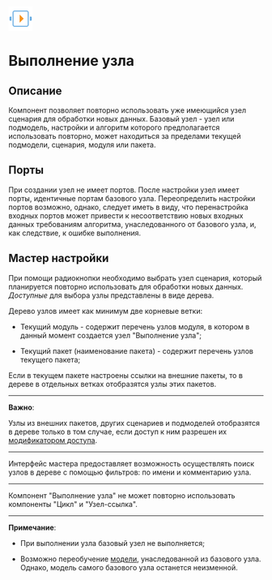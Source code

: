 ![](../../media/app/icons/vendors/execnode.svg)
# Выполнение узла

## Описание

Компонент позволяет повторно использовать уже имеющийся узел сценария для обработки новых данных. Базовый узел - узел или подмодель, настройки и алгоритм которого предполагается использовать повторно, может находиться за пределами текущей подмодели, сценария, модуля или пакета.

## Порты

При создании узел не имеет портов. После настройки узел имеет порты, идентичные портам базового узла. Переопределить настройки портов возможно, однако, следует иметь в виду, что перенастройка входных портов может привести к несоответствию новых входных данных требованиям алгоритма, унаследованного от базового узла, и, как следствие, к ошибке выполнения.

##  Мастер настройки

При помощи радиокнопки необходимо выбрать узел сценария, который планируется повторно использовать для обработки новых данных. *Доступные* для выбора узлы представлены в виде дерева. 

Дерево узлов имеет как минимум две корневые ветки:

*  Текущий модуль - содержит перечень узлов модуля, в котором в данный момент создается узел "Выполнение узла";

*  Текущий пакет (наименование пакета) - содержит перечень узлов текущего пакета;

Если в текущем пакете настроены ссылки на внешние пакеты, то в дереве в отдельных ветках отобразятся узлы этих пакетов. 

----------

**Важно**:
 
Узлы из внешних пакетов, других сценариев и подмоделей отобразятся в дереве только в том случае, если доступ к ним разрешен их [модификатором доступа](../../app/glossary/access_modifier.md).     

---------------

Интерфейс мастера предоставляет возможность осуществлять поиск узлов в дереве с помощью фильтров: по имени и комментарию узла. 

-----

Компонент "Выполнение узла" не может повторно использовать компоненты "Цикл" и "Узел-ссылка".

-----

**Примечание**:

*  При выполнении узла базовый узел не выполняется;

*  Возможно переобучение [модели](../../app/glossary/training_processors.md), унаследованной из базового узла. Однако, модель самого базового узла останется неизменной. 

   


